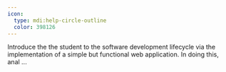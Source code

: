 ```yaml
---
icon:
  type: mdi:help-circle-outline
  color: 398126
---
```


Introduce the the student to the software development lifecycle via the implementation of a simple but functional web application. In doing this, anal ... 
